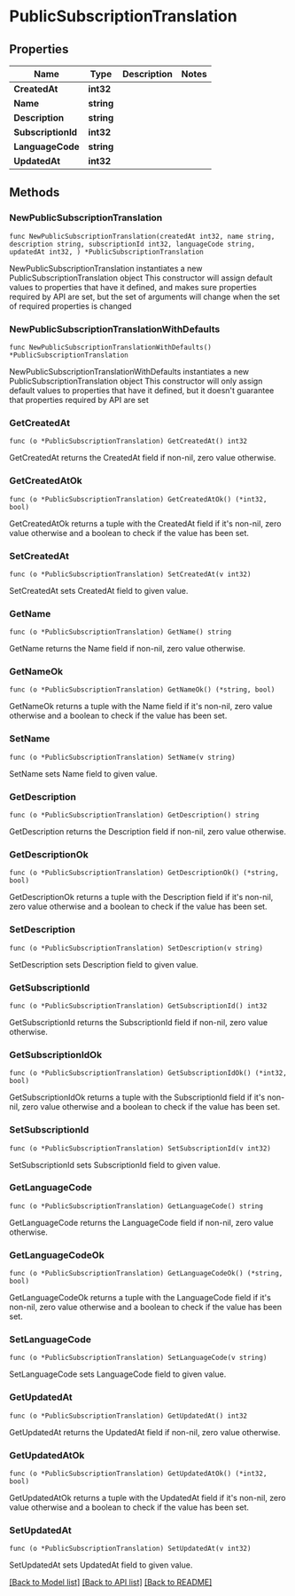 # PublicSubscriptionTranslation

## Properties

Name | Type | Description | Notes
------------ | ------------- | ------------- | -------------
**CreatedAt** | **int32** |  | 
**Name** | **string** |  | 
**Description** | **string** |  | 
**SubscriptionId** | **int32** |  | 
**LanguageCode** | **string** |  | 
**UpdatedAt** | **int32** |  | 

## Methods

### NewPublicSubscriptionTranslation

`func NewPublicSubscriptionTranslation(createdAt int32, name string, description string, subscriptionId int32, languageCode string, updatedAt int32, ) *PublicSubscriptionTranslation`

NewPublicSubscriptionTranslation instantiates a new PublicSubscriptionTranslation object
This constructor will assign default values to properties that have it defined,
and makes sure properties required by API are set, but the set of arguments
will change when the set of required properties is changed

### NewPublicSubscriptionTranslationWithDefaults

`func NewPublicSubscriptionTranslationWithDefaults() *PublicSubscriptionTranslation`

NewPublicSubscriptionTranslationWithDefaults instantiates a new PublicSubscriptionTranslation object
This constructor will only assign default values to properties that have it defined,
but it doesn't guarantee that properties required by API are set

### GetCreatedAt

`func (o *PublicSubscriptionTranslation) GetCreatedAt() int32`

GetCreatedAt returns the CreatedAt field if non-nil, zero value otherwise.

### GetCreatedAtOk

`func (o *PublicSubscriptionTranslation) GetCreatedAtOk() (*int32, bool)`

GetCreatedAtOk returns a tuple with the CreatedAt field if it's non-nil, zero value otherwise
and a boolean to check if the value has been set.

### SetCreatedAt

`func (o *PublicSubscriptionTranslation) SetCreatedAt(v int32)`

SetCreatedAt sets CreatedAt field to given value.


### GetName

`func (o *PublicSubscriptionTranslation) GetName() string`

GetName returns the Name field if non-nil, zero value otherwise.

### GetNameOk

`func (o *PublicSubscriptionTranslation) GetNameOk() (*string, bool)`

GetNameOk returns a tuple with the Name field if it's non-nil, zero value otherwise
and a boolean to check if the value has been set.

### SetName

`func (o *PublicSubscriptionTranslation) SetName(v string)`

SetName sets Name field to given value.


### GetDescription

`func (o *PublicSubscriptionTranslation) GetDescription() string`

GetDescription returns the Description field if non-nil, zero value otherwise.

### GetDescriptionOk

`func (o *PublicSubscriptionTranslation) GetDescriptionOk() (*string, bool)`

GetDescriptionOk returns a tuple with the Description field if it's non-nil, zero value otherwise
and a boolean to check if the value has been set.

### SetDescription

`func (o *PublicSubscriptionTranslation) SetDescription(v string)`

SetDescription sets Description field to given value.


### GetSubscriptionId

`func (o *PublicSubscriptionTranslation) GetSubscriptionId() int32`

GetSubscriptionId returns the SubscriptionId field if non-nil, zero value otherwise.

### GetSubscriptionIdOk

`func (o *PublicSubscriptionTranslation) GetSubscriptionIdOk() (*int32, bool)`

GetSubscriptionIdOk returns a tuple with the SubscriptionId field if it's non-nil, zero value otherwise
and a boolean to check if the value has been set.

### SetSubscriptionId

`func (o *PublicSubscriptionTranslation) SetSubscriptionId(v int32)`

SetSubscriptionId sets SubscriptionId field to given value.


### GetLanguageCode

`func (o *PublicSubscriptionTranslation) GetLanguageCode() string`

GetLanguageCode returns the LanguageCode field if non-nil, zero value otherwise.

### GetLanguageCodeOk

`func (o *PublicSubscriptionTranslation) GetLanguageCodeOk() (*string, bool)`

GetLanguageCodeOk returns a tuple with the LanguageCode field if it's non-nil, zero value otherwise
and a boolean to check if the value has been set.

### SetLanguageCode

`func (o *PublicSubscriptionTranslation) SetLanguageCode(v string)`

SetLanguageCode sets LanguageCode field to given value.


### GetUpdatedAt

`func (o *PublicSubscriptionTranslation) GetUpdatedAt() int32`

GetUpdatedAt returns the UpdatedAt field if non-nil, zero value otherwise.

### GetUpdatedAtOk

`func (o *PublicSubscriptionTranslation) GetUpdatedAtOk() (*int32, bool)`

GetUpdatedAtOk returns a tuple with the UpdatedAt field if it's non-nil, zero value otherwise
and a boolean to check if the value has been set.

### SetUpdatedAt

`func (o *PublicSubscriptionTranslation) SetUpdatedAt(v int32)`

SetUpdatedAt sets UpdatedAt field to given value.



[[Back to Model list]](../README.md#documentation-for-models) [[Back to API list]](../README.md#documentation-for-api-endpoints) [[Back to README]](../README.md)


